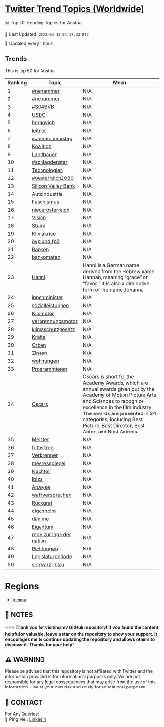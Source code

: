 [Twitter Trend Topics (Worldwide)](https://github.com/ErcinDedeoglu/Twitter-Trend-Topics)
==========


📊 Top 50 Trending Topics For Austria

📆 Last Updated: `2023-03-12 04:17:33 UTC`

🔧 Updated every 1 hour!


## Trends

This is top 50 for Austria

| Ranking | Topic | Mean |
| ------- | ------------ | ------------ |
| 1 | [#nehammer](http://twitter.com/search?q=%23nehammer) | N/A |
| 2 | [#nehammer](http://twitter.com/search?q=%23nehammer) | N/A |
| 3 | [#S04BVB](http://twitter.com/search?q=%23S04BVB) | N/A |
| 4 | [USDC](http://twitter.com/search?q=USDC) | N/A |
| 5 | [hergovich](http://twitter.com/search?q=hergovich) | N/A |
| 6 | [leitner](http://twitter.com/search?q=leitner) | N/A |
| 7 | [schönen samstag](http://twitter.com/search?q=sch%c3%b6nen+samstag) | N/A |
| 8 | [Koalition](http://twitter.com/search?q=Koalition) | N/A |
| 9 | [Landbauer](http://twitter.com/search?q=Landbauer) | N/A |
| 10 | [#schlagdenstar](http://twitter.com/search?q=%23schlagdenstar) | N/A |
| 11 | [Technologien](http://twitter.com/search?q=Technologien) | N/A |
| 12 | [#oesterreich2030](http://twitter.com/search?q=%23oesterreich2030) | N/A |
| 13 | [Silicon Valley Bank](http://twitter.com/search?q=Silicon+Valley+Bank) | N/A |
| 14 | [Autoindustrie](http://twitter.com/search?q=Autoindustrie) | N/A |
| 15 | [Faschismus](http://twitter.com/search?q=Faschismus) | N/A |
| 16 | [niederösterreich](http://twitter.com/search?q=nieder%c3%b6sterreich) | N/A |
| 17 | [Vision](http://twitter.com/search?q=Vision) | N/A |
| 18 | [Sturm](http://twitter.com/search?q=Sturm) | N/A |
| 19 | [Klimakrise](http://twitter.com/search?q=Klimakrise) | N/A |
| 20 | [övp und fpö](http://twitter.com/search?q=%c3%b6vp+und+fp%c3%b6) | N/A |
| 21 | [Banken](http://twitter.com/search?q=Banken) | N/A |
| 22 | [bankomaten](http://twitter.com/search?q=bankomaten) | N/A |
| 23 | [Hanni](http://twitter.com/search?q=Hanni) | Hanni is a German name derived from the Hebrew name Hannah, meaning “grace” or “favor.” It is also a diminutive form of the name Johanna. |
| 24 | [innenminister](http://twitter.com/search?q=innenminister) | N/A |
| 25 | [sozialleistungen](http://twitter.com/search?q=sozialleistungen) | N/A |
| 26 | [Kilometer](http://twitter.com/search?q=Kilometer) | N/A |
| 27 | [verbrennungsmotor](http://twitter.com/search?q=verbrennungsmotor) | N/A |
| 28 | [klimaschutzgesetz](http://twitter.com/search?q=klimaschutzgesetz) | N/A |
| 29 | [Kräfte](http://twitter.com/search?q=Kr%c3%a4fte) | N/A |
| 30 | [Orban](http://twitter.com/search?q=Orban) | N/A |
| 31 | [Zinsen](http://twitter.com/search?q=Zinsen) | N/A |
| 32 | [wohnungen](http://twitter.com/search?q=wohnungen) | N/A |
| 33 | [Programmieren](http://twitter.com/search?q=Programmieren) | N/A |
| 34 | [Oscars](http://twitter.com/search?q=Oscars) | Oscars is short for the Academy Awards, which are annual awards given out by the Academy of Motion Picture Arts and Sciences to recognize excellence in the film industry. The awards are presented in 24 categories, including Best Picture, Best Director, Best Actor, and Best Actress. |
| 35 | [Meister](http://twitter.com/search?q=Meister) | N/A |
| 36 | [futtertrog](http://twitter.com/search?q=futtertrog) | N/A |
| 37 | [Verbrenner](http://twitter.com/search?q=Verbrenner) | N/A |
| 38 | [meeresspiegel](http://twitter.com/search?q=meeresspiegel) | N/A |
| 39 | [Nachteil](http://twitter.com/search?q=Nachteil) | N/A |
| 40 | [Ibiza](http://twitter.com/search?q=Ibiza) | N/A |
| 41 | [Analyse](http://twitter.com/search?q=Analyse) | N/A |
| 42 | [wahlversprechen](http://twitter.com/search?q=wahlversprechen) | N/A |
| 43 | [Rückgrat](http://twitter.com/search?q=R%c3%bcckgrat) | N/A |
| 44 | [eigenheim](http://twitter.com/search?q=eigenheim) | N/A |
| 45 | [dämme](http://twitter.com/search?q=d%c3%a4mme) | N/A |
| 46 | [Eigentum](http://twitter.com/search?q=Eigentum) | N/A |
| 47 | [rede zur lage der nation](http://twitter.com/search?q=rede+zur+lage+der+nation) | N/A |
| 48 | [Richtungen](http://twitter.com/search?q=Richtungen) | N/A |
| 49 | [Legislaturperiode](http://twitter.com/search?q=Legislaturperiode) | N/A |
| 50 | [schwarz-blau](http://twitter.com/search?q=schwarz-blau) | N/A |



# Regions

* [Vienna](</Austria/Vienna.md>)



## 📝 NOTES

⭐⭐⭐ **Thank you for visiting my GitHub repository! If you found the content helpful or valuable, leave a star on the repository to show your support. It encourages me to continue updating the repository and allows others to discover it. Thanks for your help!**


## ⚠️ WARNING

Please be advised that this repository is not affiliated with Twitter and the information provided is for informational purposes only. We are not responsible for any legal consequences that may arise from the use of this information. Use at your own risk and solely for educational purposes.


## 📨 CONTACT

 For Any Queries:  
            🏓 Ping Me : [LinkedIn](https://www.linkedin.com/in/ercindedeoglu/)
